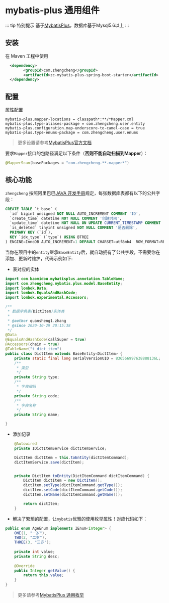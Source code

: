 # mybatis-plus 通用组件

::: tip 特别提示
基于[MybatisPlus](https://mp.baomidou.com/)，数据库基于Mysql5.6以上
:::

## 安装

在 Maven 工程中使用

```xml
  <dependency>
        <groupId>com.zhengcheng</groupId>
        <artifactId>zc-mybatis-plus-spring-boot-starter</artifactId>
  </dependency>
```

## 配置

属性配置
```properties
mybatis-plus.mapper-locations = classpath*:**/*Mapper.xml
mybatis-plus.type-aliases-package = com.zhengcheng.user.entity
mybatis-plus.configuration.map-underscore-to-camel-case = true
mybatis-plus.type-enums-package = com.zhengcheng.user.enums
```

> 更多设置请参考[MybatisPlus官方文档](https://mp.baomidou.com/)

要求`Mapper`接口的包路径满足以下条件（**否则不能自动扫描到Mapper**）：
```java
@MapperScan(basePackages = "com.zhengcheng.**.mapper*")
```

## 核心功能

`zhengcheng` 按照阿里巴巴[JAVA 开发手册](https://gitee.com/zhangquansheng/zhengcheng-parent/blob/master/doc/Java-huashanxinban.pdf)规定，每张数据库表都有以下的公共字段：
```sql
CREATE TABLE `t_base` (
  `id` bigint unsigned NOT NULL AUTO_INCREMENT COMMENT 'ID',
  `create_time` datetime NOT NULL COMMENT '创建时间',
  `update_time` datetime NOT NULL ON UPDATE CURRENT_TIMESTAMP COMMENT '更新时间',
  `is_deleted` tinyint unsigned NOT NULL COMMENT '是否删除',
  PRIMARY KEY (`id`),
  KEY `idx_type` (`type`) USING BTREE
) ENGINE=InnoDB AUTO_INCREMENT=1 DEFAULT CHARSET=utf8mb4  ROW_FORMAT=REDUNDANT COMMENT='公共字段模板表';
```

当你在项目中的`entity`继承`BaseEntity`后，就自动拥有了公共字段，不需要你在添加、更新时维护，代码示例如下:

- 表对应的实体
```java
import com.baomidou.mybatisplus.annotation.TableName;
import com.zhengcheng.mybatis.plus.model.BaseEntity;
import lombok.Data;
import lombok.EqualsAndHashCode;
import lombok.experimental.Accessors;

/**
 * 数据字典表(DictItem)实体类
 *
 * @author quansheng1.zhang
 * @since 2020-10-29 20:15:38
 */
@Data
@EqualsAndHashCode(callSuper = true)
@Accessors(chain = true)
@TableName("t_dict_item")
public class DictItem extends BaseEntity<DictItem> {
    private static final long serialVersionUID = 836566997638888136L;
    /**
     * 类型
     */
    private String type;
    /**
     * 字典编码
     */
    private String code;
    /**
     * 字典名称
     */
    private String name;

}
```

- 添加记录
```java
    @Autowired
    private IDictItemService dictItemService;

    DictItem dictItem = this.toEntity(dictItemCommand);
    dictItemService.save(dictItem);


    private DictItem toEntity(DictItemCommand dictItemCommand) {
        DictItem dictItem = new DictItem();
        dictItem.setType(dictItemCommand.getType());
        dictItem.setCode(dictItemCommand.getCode());
        dictItem.setName(dictItemCommand.getName());

        return dictItem;
    }
```

- 解决了繁琐的配置，让`mybatis`优雅的使用枚举属性！对应代码如下：
```java
public enum AgeEnum implements IEnum<Integer> {
    ONE(1, "一岁"),
    TWO(2, "二岁"),
    THREE(3, "三岁");
    
    private int value;
    private String desc;
    
    @Override
    public Integer getValue() {
        return this.value;
    }
}
```
> 更多请参考[MybatisPlus 通用枚举](https://baomidou.com/guide/enum.html)


